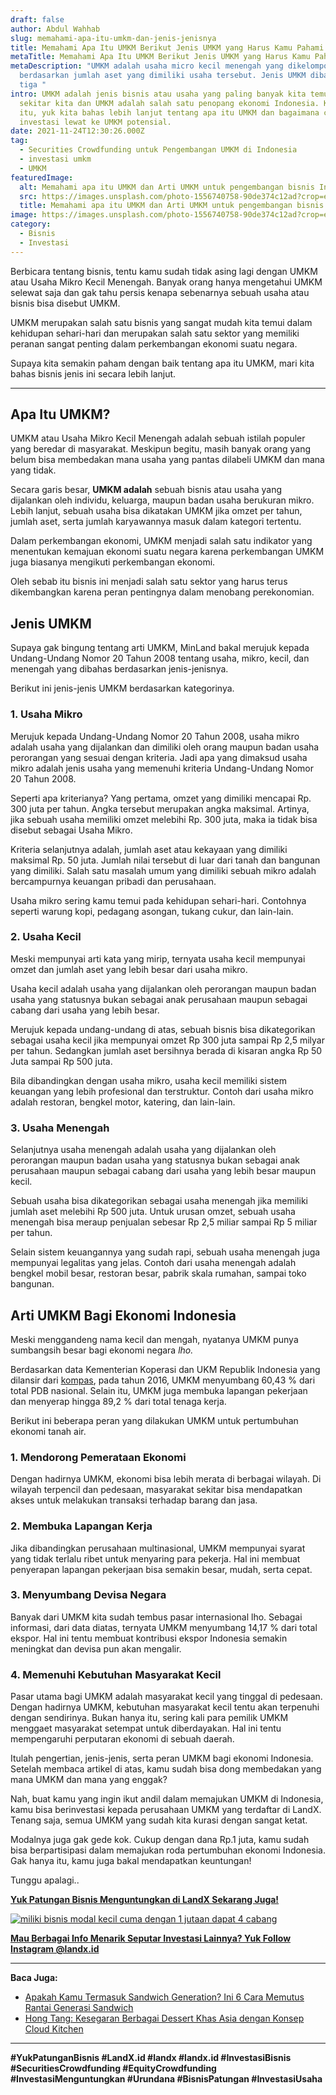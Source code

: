 ```yaml
---
draft: false
author: Abdul Wahhab
slug: memahami-apa-itu-umkm-dan-jenis-jenisnya
title: Memahami Apa Itu UMKM Berikut Jenis UMKM yang Harus Kamu Pahami
metaTitle: Memahami Apa Itu UMKM Berikut Jenis UMKM yang Harus Kamu Pahami
metaDescription: "UMKM adalah usaha micro kecil menengah yang dikelompokkan
  berdasarkan jumlah aset yang dimiliki usaha tersebut. Jenis UMKM dibagi jadi
  tiga "
intro: UMKM adalah jenis bisnis atau usaha yang paling banyak kita temui di
  sekitar kita dan UMKM adalah salah satu penopang ekonomi Indonesia. Karena
  itu, yuk kita bahas lebih lanjut tentang apa itu UMKM dan bagaimana cara
  investasi lewat ke UMKM potensial.
date: 2021-11-24T12:30:26.000Z
tag:
  - Securities Crowdfunding untuk Pengembangan UMKM di Indonesia
  - investasi umkm
  - UMKM
featuredImage:
  alt: Memahami apa itu UMKM dan Arti UMKM untuk pengembangan bisnis Indonesia
  src: https://images.unsplash.com/photo-1556740758-90de374c12ad?crop=entropy&cs=tinysrgb&fit=max&fm=jpg&ixid=MnwxMTc3M3wwfDF8c2VhcmNofDJ8fHNtYWxsJTIwYnVzaW5lc3N8ZW58MHx8fHwxNjQwMDYxNTQ1&ixlib=rb-1.2.1&q=80&w=1080
  title: Memahami apa itu UMKM dan Arti UMKM untuk pengembangan bisnis Indonesia
image: https://images.unsplash.com/photo-1556740758-90de374c12ad?crop=entropy&cs=tinysrgb&fit=max&fm=jpg&ixid=MnwxMTc3M3wwfDF8c2VhcmNofDJ8fHNtYWxsJTIwYnVzaW5lc3N8ZW58MHx8fHwxNjQwMDYxNTQ1&ixlib=rb-1.2.1&q=80&w=1080
category:
  - Bisnis
  - Investasi
---
```

Berbicara tentang bisnis, tentu kamu sudah tidak asing lagi dengan UMKM atau Usaha Mikro Kecil Menengah. Banyak orang hanya mengetahui UMKM selewat saja dan gak tahu persis kenapa sebenarnya sebuah usaha atau bisnis bisa disebut UMKM.

UMKM merupakan salah satu bisnis yang sangat mudah kita temui dalam kehidupan sehari-hari dan merupakan salah satu sektor yang memiliki peranan sangat penting dalam perkembangan ekonomi suatu negara.

Supaya kita semakin paham dengan baik tentang apa itu UMKM, mari kita bahas bisnis jenis ini secara lebih lanjut.

- - -

## Apa Itu UMKM?

UMKM atau Usaha Mikro Kecil Menengah adalah sebuah istilah populer yang beredar di masyarakat. Meskipun begitu, masih banyak orang yang belum bisa membedakan mana usaha yang pantas dilabeli UMKM dan mana yang tidak.

Secara garis besar, **UMKM adalah** sebuah bisnis atau usaha yang dijalankan oleh individu, keluarga, maupun badan usaha berukuran mikro. Lebih lanjut, sebuah usaha bisa dikatakan UMKM jika omzet per tahun, jumlah aset, serta jumlah karyawannya masuk dalam kategori tertentu.

Dalam perkembangan ekonomi, UMKM menjadi salah satu indikator yang menentukan kemajuan ekonomi suatu negara karena perkembangan UMKM juga biasanya mengikuti perkembangan ekonomi.

Oleh sebab itu bisnis ini menjadi salah satu sektor yang harus terus dikembangkan karena peran pentingnya dalam menobang perekonomian.

## Jenis UMKM

Supaya gak bingung tentang arti UMKM, MinLand bakal merujuk kepada Undang-Undang Nomor 20 Tahun 2008 tentang usaha, mikro, kecil, dan menengah yang dibahas berdasarkan jenis-jenisnya. 

Berikut ini jenis-jenis UMKM berdasarkan kategorinya.

### 1. Usaha Mikro

Merujuk kepada Undang-Undang Nomor 20 Tahun 2008, usaha mikro adalah usaha yang dijalankan dan dimiliki oleh orang maupun badan usaha perorangan yang sesuai dengan kriteria. Jadi apa yang dimaksud usaha mikro adalah jenis usaha yang memenuhi kriteria Undang-Undang Nomor 20 Tahun 2008.

Seperti apa kriterianya? Yang pertama, omzet yang dimiliki mencapai Rp. 300 juta per tahun. Angka tersebut merupakan angka maksimal. Artinya, jika sebuah usaha memiliki omzet melebihi Rp. 300 juta, maka ia tidak bisa disebut sebagai Usaha Mikro.

Kriteria selanjutnya adalah, jumlah aset atau kekayaan yang dimiliki maksimal Rp. 50 juta. Jumlah nilai tersebut di luar dari tanah dan bangunan yang dimiliki. Salah satu masalah umum yang dimiliki sebuah mikro adalah bercampurnya keuangan pribadi dan perusahaan.

Usaha mikro sering kamu temui pada kehidupan sehari-hari. Contohnya seperti warung kopi, pedagang asongan, tukang cukur, dan lain-lain.

### 2. Usaha Kecil

Meski mempunyai arti kata yang mirip, ternyata usaha kecil mempunyai omzet dan jumlah aset yang lebih besar dari usaha mikro.

Usaha kecil adalah usaha yang dijalankan oleh perorangan maupun badan usaha yang statusnya bukan sebagai anak perusahaan maupun sebagai cabang dari usaha yang lebih besar.

Merujuk kepada undang-undang di atas, sebuah bisnis bisa dikategorikan sebagai usaha kecil jika mempunyai omzet Rp 300 juta sampai Rp 2,5 milyar per tahun. Sedangkan jumlah aset bersihnya berada di kisaran angka Rp 50 Juta sampai Rp 500 juta.

Bila dibandingkan dengan usaha mikro, usaha kecil memiliki sistem keuangan yang lebih profesional dan terstruktur. Contoh dari usaha mikro adalah restoran, bengkel motor, katering, dan lain-lain.

### 3. Usaha Menengah

Selanjutnya usaha menengah adalah usaha yang dijalankan oleh perorangan maupun badan usaha yang statusnya bukan sebagai anak perusahaan maupun sebagai cabang dari usaha yang lebih besar maupun kecil.

Sebuah usaha bisa dikategorikan sebagai usaha menengah jika memiliki jumlah aset melebihi Rp 500 juta. Untuk urusan omzet, sebuah usaha menengah bisa meraup penjualan sebesar Rp 2,5 miliar sampai Rp 5 miliar per tahun.

Selain sistem keuangannya yang sudah rapi, sebuah usaha menengah juga mempunyai legalitas yang jelas. Contoh dari usaha menengah adalah bengkel mobil besar, restoran besar,  pabrik skala rumahan, sampai toko bangunan.

## Arti UMKM Bagi Ekonomi Indonesia

Meski menggandeng nama kecil dan mengah, nyatanya UMKM punya sumbangsih besar bagi ekonomi negara *lho.* 

Berdasarkan data Kementerian Koperasi dan UKM Republik Indonesia yang dilansir dari [kompas](https://www.kompas.com/skola/read/2019/12/20/120000469/peran-umkm-dalam-perekonomian-indonesia), pada tahun 2016, UMKM menyumbang 60,43 % dari total PDB nasional. Selain itu, UMKM juga membuka lapangan pekerjaan dan menyerap hingga 89,2 % dari total tenaga kerja.

Berikut ini beberapa peran yang dilakukan UMKM untuk pertumbuhan ekonomi tanah air.

### 1. Mendorong Pemerataan Ekonomi

Dengan hadirnya UMKM, ekonomi bisa lebih merata di berbagai wilayah. Di wilayah terpencil dan pedesaan, masyarakat sekitar bisa mendapatkan akses untuk melakukan transaksi terhadap barang dan jasa.

### 2. Membuka Lapangan Kerja

Jika dibandingkan perusahaan multinasional, UMKM mempunyai syarat yang tidak terlalu ribet untuk menyaring para pekerja. Hal ini membuat penyerapan lapangan pekerjaan bisa semakin besar, mudah, serta cepat.

### 3. Menyumbang Devisa Negara

Banyak dari UMKM kita sudah tembus pasar internasional lho. Sebagai informasi, dari data diatas, ternyata UMKM menyumbang 14,17 % dari total ekspor. Hal ini tentu membuat kontribusi ekspor Indonesia semakin meningkat dan devisa pun akan mengalir.

### 4. Memenuhi Kebutuhan Masyarakat Kecil

Pasar utama bagi UMKM adalah masyarakat kecil yang tinggal di pedesaan. Dengan hadirnya UMKM, kebutuhan masyarakat kecil tentu akan terpenuhi dengan sendirinya. Bukan hanya itu, sering kali para pemilik UMKM menggaet masyarakat setempat untuk diberdayakan. Hal ini tentu mempengaruhi perputaran ekonomi di sebuah daerah.

Itulah pengertian, jenis-jenis, serta peran UMKM bagi ekonomi Indonesia. Setelah membaca artikel di atas, kamu sudah bisa dong membedakan yang mana UMKM dan mana yang enggak?

Nah, buat kamu yang ingin ikut andil dalam memajukan UMKM di Indonesia, kamu bisa berinvestasi kepada perusahaan UMKM yang terdaftar di LandX. Tenang saja, semua UMKM yang sudah kita kurasi dengan sangat ketat.

Modalnya juga gak gede kok. Cukup dengan dana Rp.1 juta, kamu sudah bisa berpartisipasi dalam memajukan roda pertumbuhan ekonomi Indonesia. Gak hanya itu, kamu juga bakal mendapatkan keuntungan!

Tunggu apalagi..

**[Yuk Patungan Bisnis Menguntungkan di LandX Sekarang Juga!](https://landx.id/project/)**

[![miliki bisnis modal kecil cuma dengan 1 jutaan dapat 4 cabang ](https://accountgram-production.sfo2.cdn.digitaloceanspaces.com/landx_ghost/2021/11/jadi-owner-bisnis-hanya-1-jutaan-dengan-cuan-yang-sangat-menjanjikan.png)](https://landx.id/project/)

**[Mau Berbagai Info Menarik Seputar Investasi Lainnya? Yuk Follow Instagram @landx.id](https://instagram.com/landx.id?utm_medium=copy_link)**

- - -

**Baca Juga:**

* [Apakah Kamu Termasuk Sandwich Generation? Ini 6 Cara Memutus Rantai Generasi Sandwich](https://landx.id/blog/memutus-rantai-sandwich-generation/)
* [Hong Tang: Kesegaran Berbagai Dessert Khas Asia dengan Konsep Cloud Kitchen](https://landx.id/blog/hong-tang-dengan-berbagai-menu-dessert-oriental-khas-taiwan-dan-hongkong/)

- - -

**\#YukPatunganBisnis    #LandX.id    #landx         #landx.id     #InvestasiBisnis  #SecuritiesCrowdfunding   #EquityCrowdfunding     #InvestasiMenguntungkan     #Urundana    #BisnisPatungan     #InvestasiUsaha**